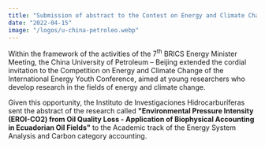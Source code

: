 ```yaml
---
title: "Submission of abstract to the Contest on Energy and Climate Change organized by China University of Petroleum-Beijing"
date: "2022-04-15"
image: "/logos/u-china-petroleo.webp"
---
```


Within the framework of the activities of the 7<sup>th</sup> BRICS Energy Minister Meeting, the China University of Petroleum – Beijing extended the cordial invitation to the Competition on Energy and Climate Change of the International Energy Youth Conference, aimed at young researchers who develop research in the fields of energy and climate change.

Given this opportunity, the Instituto de Investigaciones Hidrocarburíferas sent the abstract of the research called **"Environmental Pressure Intensity (EROI-CO2) from Oil Quality Loss - Application of Biophysical Accounting in Ecuadorian Oil Fields"** to the Academic track of the Energy System Analysis and Carbon category accounting.